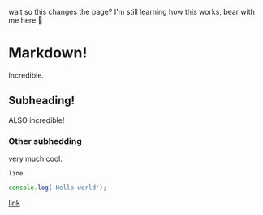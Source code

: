 wait so this changes the page? I'm still learning how this works, bear with me here :eyes:

# Markdown!
Incredible.

## Subheading!
ALSO incredible!

### Other subhedding
very much cool.

`line`

```js
console.log('Hello world');
```


[link](www.google.com)

